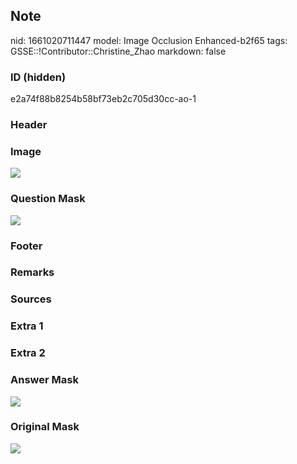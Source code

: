 ## Note
nid: 1661020711447
model: Image Occlusion Enhanced-b2f65
tags: GSSE::!Contributor::Christine_Zhao
markdown: false

### ID (hidden)
e2a74f88b8254b58bf73eb2c705d30cc-ao-1

### Header


### Image
<img src="Screen%20Shot%202021-05-30%20at%207.02.16%20pm.png">

### Question Mask
<img src="e2a74f88b8254b58bf73eb2c705d30cc-ao-1-Q.svg">

### Footer


### Remarks


### Sources


### Extra 1


### Extra 2


### Answer Mask
<img src="e2a74f88b8254b58bf73eb2c705d30cc-ao-1-A.svg">

### Original Mask
<img src="e2a74f88b8254b58bf73eb2c705d30cc-ao-O.svg">
